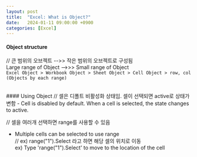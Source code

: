```yaml
---
layout: post
title:  "Excel: What is Object?"
date:   2024-01-11 09:00:00 +0900
categories: [Excel]
---
```


#### Object structure   
// 큰 범위의 오브젝트 -->> 작은 범위의 오브젝트로 구성됨   
Large range of Object -->>> Small range of Object   
`Excel Object > Workbook Object > Sheet Object > Cell Object > row, col (Objects by each range)`   
   
<br>
#### Using Object   
// 셀은 디폴트 비활성화 상태임. 셀이 선택되면 active로 상태가 변함   
- Cell is disabled by default. When a cell is selected, the state changes to active.   
   
// 셀을 여러개 선택하면 range를 사용할 수 있음   
- Multiple cells can be selected to use range   
  // ex) range("1").Select 라고 하면 해당 셀의 위치로 이동   
  ex) Type 'range("1").Select' to move to the location of the cell   
